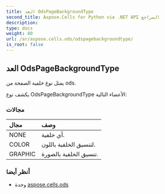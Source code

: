```yaml
---
title: العد OdsPageBackgroundType
second_title: Aspose.Cells for Python via .NET API المراجع
description:
type: docs
weight: 80
url: /ar/aspose.cells.ods/odspagebackgroundtype/
is_root: false
---
```

##  العد OdsPageBackgroundType
يمثل نوع خلفية الصفحة من ods.



يكشف نوع OdsPageBackgroundType الأعضاء التالية:

###  مجالات
| مجال| وصف|
| :- | :- |
| NONE | أي خلفية.|
| COLOR | لتنسيق الخلفية باللون.|
| GRAPHIC | تنسيق الخلفية بالصورة.|



###  أنظر أيضا
* وحدة [aspose.cells.ods](..)
